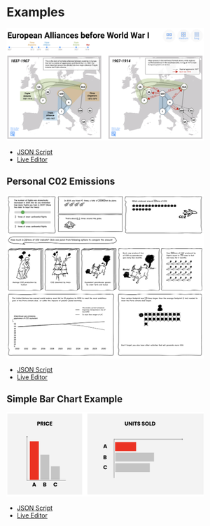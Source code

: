 # Examples

<img src="comics/alliances/alliances.png" width="450px"/>

* [JSON Script](https://raw.githubusercontent.com/interactivedatacomics/interactivedatacomics.github.io/main/comics/alliances/alliances-1.json)
* [Live Editor](https://hugoromat.github.io/interactiveComics/library/dist/alliances.html)


## Personal C02 Emissions
<img src="figures/CO2nailfigure.png" width="450px"/>

* [JSON Script](https://raw.githubusercontent.com/HugoRomat/interactiveComics/master/library/dist/images/CO2Footprint/CO2.json)
* [Live Editor](https://hugoromat.github.io/interactiveComics/library/dist/index.html)


## Simple Bar Chart Example
<img src="getstarted/getstarted.png" width="450px"/>

* [JSON Script](https://raw.githubusercontent.com/interactivedatacomics/interactivedatacomics.github.io/main/getstarted/tutorial.json)
* [Live Editor](https://hugoromat.github.io/interactiveComics/library/dist/getStarted.html)
